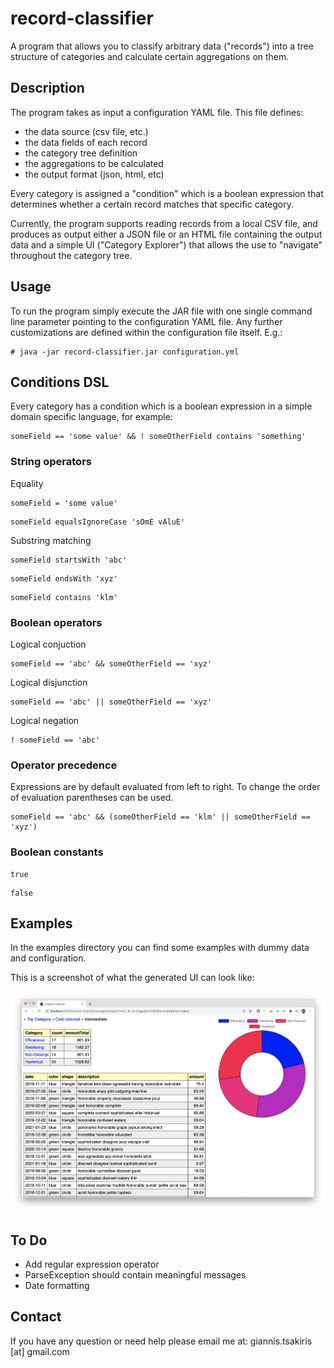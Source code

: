 # record-classifier

A program that allows you to classify arbitrary data
("records") into a tree structure of categories
and calculate certain aggregations on them.

## Description

The program takes as input a configuration YAML file. This file
defines:

- the data source (csv file, etc.)
- the data fields of each record
- the category tree definition
- the aggregations to be calculated
- the output format (json, html, etc)

Every category is assigned a "condition" which is a boolean
expression that determines whether a certain record matches
that specific category.

Currently, the program supports reading records from a local
CSV file, and produces as output either a JSON file or an
HTML file containing the output data and a simple UI
("Category Explorer") that allows the use to "navigate" throughout
the category tree.

## Usage

To run the program simply execute the JAR file with one
single command line parameter pointing to the configuration
YAML file. Any further customizations are defined within
the configuration file itself. E.g.:

```
# java -jar record-classifier.jar configuration.yml
```

## Conditions DSL

Every category has a condition which is a boolean expression in a
simple domain specific language, for example:

```
someField == 'some value' && ! someOtherField contains 'something'
```

### String operators

Equality

```
someField = 'some value'
```

```
someField equalsIgnoreCase 'sOmE vAluE'
```

Substring matching

```
someField startsWith 'abc'
```

```
someField endsWith 'xyz'
```

```
someField contains 'klm'
```

### Boolean operators

Logical conjuction

```
someField == 'abc' && someOtherField == 'xyz'
```

Logical disjunction

```
someField == 'abc' || someOtherField == 'xyz'
```

Logical negation

```
! someField == 'abc'
```

### Operator precedence

Expressions are by default evaluated from left to right. To change
the order of evaluation parentheses can be used.

```
someField == 'abc' && (someOtherField == 'klm' || someOtherField == 'xyz')
```

### Boolean constants

```
true
```

```
false
```

## Examples

In the examples directory you can find some examples with
dummy data and configuration.

This is a screenshot of what the generated UI can look like:

![Record Explorer UI Screenshot](examples/category-explorer-screenshot.png)

## To Do

- Add regular expression operator
- ParseException should contain meaningful messages
- Date formatting

## Contact

If you have any question or need help please email me at:
giannis.tsakiris [at] gmail.com
